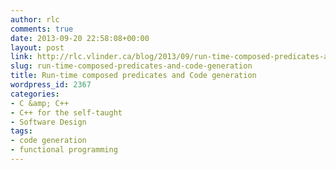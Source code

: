 ```yaml
---
author: rlc
comments: true
date: 2013-09-20 22:58:08+00:00
layout: post
link: http://rlc.vlinder.ca/blog/2013/09/run-time-composed-predicates-and-code-generation/
slug: run-time-composed-predicates-and-code-generation
title: Run-time composed predicates and Code generation
wordpress_id: 2367
categories:
- C &amp; C++
- C++ for the self-taught
- Software Design
tags:
- code generation
- functional programming
---
```


